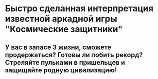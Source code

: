 # Быстро сделанная интерпретация известной аркадной игры "Космические защитники"

## У вас в запасе 3 жизни, сможете продержаться? Готовы ли побить рекорд? Стреляйте пульками в пришельцев и защищайте родную цивилизацию!